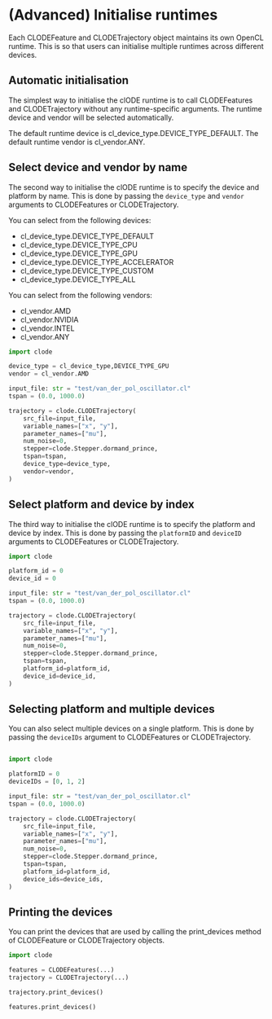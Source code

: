 # (Advanced) Initialise runtimes

Each CLODEFeature and CLODETrajectory object
maintains its own OpenCL runtime. This is so
that users can initialise multiple runtimes
across different devices.

## Automatic initialisation

The simplest way to initialise the clODE runtime is to call
CLODEFeatures and CLODETrajectory without any runtime-specific
arguments. The runtime device and vendor will be selected
automatically.

The default runtime device is cl_device_type.DEVICE_TYPE_DEFAULT.
The default runtime vendor is cl_vendor.ANY.

## Select device and vendor by name

The second way to initialise the clODE runtime is to specify
the device and platform by name. This is done by passing
the `device_type` and `vendor` arguments to 
CLODEFeatures or CLODETrajectory.

You can select from the following devices:
* cl_device_type.DEVICE_TYPE_DEFAULT
* cl_device_type.DEVICE_TYPE_CPU
* cl_device_type.DEVICE_TYPE_GPU
* cl_device_type.DEVICE_TYPE_ACCELERATOR
* cl_device_type.DEVICE_TYPE_CUSTOM
* cl_device_type.DEVICE_TYPE_ALL

You can select from the following vendors:
* cl_vendor.AMD
* cl_vendor.NVIDIA
* cl_vendor.INTEL
* cl_vendor.ANY

```python
import clode

device_type = cl_device_type,DEVICE_TYPE_GPU
vendor = cl_vendor.AMD

input_file: str = "test/van_der_pol_oscillator.cl"
tspan = (0.0, 1000.0)

trajectory = clode.CLODETrajectory(
    src_file=input_file,
    variable_names=["x", "y"],
    parameter_names=["mu"],
    num_noise=0,
    stepper=clode.Stepper.dormand_prince,
    tspan=tspan,
    device_type=device_type,
    vendor=vendor,
)
```

## Select platform and device by index

The third way to initialise the clODE runtime is to specify
the platform and device by index. This is done by passing
the `platformID` and `deviceID` arguments
to CLODEFeatures or CLODETrajectory.

```python
import clode

platform_id = 0
device_id = 0

input_file: str = "test/van_der_pol_oscillator.cl"
tspan = (0.0, 1000.0)

trajectory = clode.CLODETrajectory(
    src_file=input_file,
    variable_names=["x", "y"],
    parameter_names=["mu"],
    num_noise=0,
    stepper=clode.Stepper.dormand_prince,
    tspan=tspan,
    platform_id=platform_id,
    device_id=device_id,
)
```

## Selecting platform and multiple devices

You can also select multiple devices on a single platform.
This is done by passing the `deviceIDs` argument
to CLODEFeatures or CLODETrajectory.

```python

import clode

platformID = 0
deviceIDs = [0, 1, 2]

input_file: str = "test/van_der_pol_oscillator.cl"
tspan = (0.0, 1000.0)

trajectory = clode.CLODETrajectory(
    src_file=input_file,
    variable_names=["x", "y"],
    parameter_names=["mu"],
    num_noise=0,
    stepper=clode.Stepper.dormand_prince,
    tspan=tspan,
    platform_id=platform_id,
    device_ids=device_ids,
)
```

## Printing the devices

You can print the devices that are used
by calling the print_devices method of
CLODEFeature or CLODETrajectory objects.

```python
import clode

features = CLODEFeatures(...)
trajectory = CLODETrajectory(...)

trajectory.print_devices()

features.print_devices()
```
